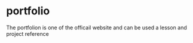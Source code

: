 # portfolio
The portfolion is one of the officail website and can be used a lesson and project reference
